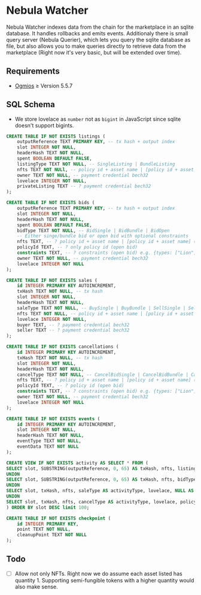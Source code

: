 # Nebula Watcher

Nebula Watcher indexes data from the chain for the marketplace in an sqlite database. It handles rollbacks and emits events. Additionaly there is small query server (Nebula Querier), which lets you query the sqlite database as file, but also allows you to make queries directly to retrieve data from the marketplace (Right now it's very basic, but will be extended over time).

## Requirements

- [Ogmios](https://ogmios.dev/) $\ge$ Version 5.5.7

## SQL Schema

- We store lovelace as `number` not as `bigint` in JavaScript since sqlite doesn't support bigints.

```sql
CREATE TABLE IF NOT EXISTS listings (
    outputReference TEXT PRIMARY KEY, -- tx hash + output index
    slot INTEGER NOT NULL,
    headerHash TEXT NOT NULL,
    spent BOOLEAN DEFAULT FALSE,
    listingType TEXT NOT NULL, -- SingleListing | BundleListing
    nfts TEXT NOT NULl, -- policy id + asset name | [policy id + asset name]
    owner TEXT NOT NULL, -- payment credential bech32
    lovelace INTEGER NOT NULL,
    privateListing TEXT -- ? payment credential bech32
);

CREATE TABLE IF NOT EXISTS bids (
    outputReference TEXT PRIMARY KEY, -- tx hash + output index
    slot INTEGER NOT NULL,
    headerHash TEXT NOT NULL,
    spent BOOLEAN DEFAULT FALSE,
    bidType TEXT NOT NULL, -- BidSingle | BidBundle | BidOpen
    -- Either singe/bundle bid or open bid with optional constraints
    nfts TEXT, -- ? policy id + asset name | [policy id + asset name] (single/bundle bid)
    policyId TEXT, -- ? only policy id (open bid)
    constraints TEXT, -- ? constraints (open bid) e.g. {types: ["Lion"], traits: ["Axe", "Jo-Jo"]}
    owner TEXT NOT NULL, -- payment credential bech32
    lovelace INTEGER NOT NULL
);

CREATE TABLE IF NOT EXISTS sales (
    id INTEGER PRIMARY KEY AUTOINCREMENT,
    txHash TEXT NOT NULL, -- tx hash
    slot INTEGER NOT NULL,
    headerHash TEXT NOT NULL,
    saleType TEXT NOT NULL, -- BuySingle | BuyBundle | SellSingle | SellBundle
    nfts TEXT NOT NULL, -- policy id + asset name | [policy id + asset name]
    lovelace INTEGER NOT NULL,
    buyer TEXT, -- ? payment credential bech32
    seller TEXT -- ? payment credential bech32
);

CREATE TABLE IF NOT EXISTS cancellations (
    id INTEGER PRIMARY KEY AUTOINCREMENT,
    txHash TEXT NOT NULL, -- tx hash
    slot INTEGER NOT NULL,
    headerHash TEXT NOT NULL,
    cancelType TEXT NOT NULL, -- CancelBidSingle | CancelBidBundle | CancelBidOpen | CancelListingSingle | CancelListingBundle
    nfts TEXT, -- ? policy id + asset name | [policy id + asset name] (single/bundle )
    policyId TEXT, -- ? policy id (open bid)
    constraints TEXT, -- ? constraints (open bid) e.g. {types: ["Lion"], traits: ["Axe", "Jo-Jo"]}
    owner TEXT NOT NULL, -- payment credential bech32
    lovelace INTEGER NOT NULL
);

CREATE TABLE IF NOT EXISTS events (
    id INTEGER PRIMARY KEY AUTOINCREMENT,
    slot INTEGER NOT NULL,
    headerHash TEXT NOT NULL,
    eventType TEXT NOT NULL,
    eventData TEXT NOT NULL
);

CREATE VIEW IF NOT EXISTS activity AS SELECT * FROM (
SELECT slot, SUBSTRING(outputReference, 0, 65) AS txHash, nfts, listingType AS activityType, lovelace, NULL AS policyId FROM listings
UNION 
SELECT slot, SUBSTRING(outputReference, 0, 65) AS txHash, nfts, bidType AS activityType, lovelace, policyId FROM bids
UNION
SELECT slot, txHash, nfts, saleType AS activityType, lovelace, NULL AS policyId FROM sales
UNION
SELECT slot, txHash, nfts, cancelType AS activityType, lovelace, policyId FROM cancellations
) ORDER BY slot DESC limit 100;

CREATE TABLE IF NOT EXISTS checkpoint (
    id INTEGER PRIMARY KEY,
    point TEXT NOT NULL,
    cleanupPoint TEXT NOT NULL
);
```


## Todo

- [ ] Allow not only NFTs. Right now we do assume each asset listed has
quantity 1. Supporting semi-fungible tokens with a higher quantity would also
make sense.
